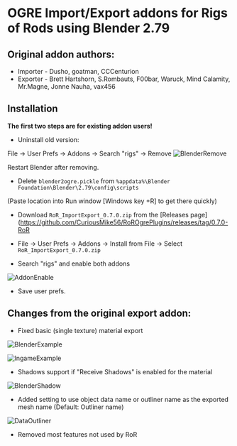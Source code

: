 # OGRE Import/Export addons for Rigs of Rods using Blender 2.79

## Original addon authors:
- Importer - Dusho, goatman, CCCenturion
- Exporter - Brett Hartshorn, S.Rombauts, F00bar, Waruck, Mind Calamity, Mr.Magne, Jonne Nauha, vax456

## Installation 

**The first two steps are for existing addon users!**

- Uninstall old version:

File -> User Prefs -> Addons -> Search "rigs" -> Remove 
![BlenderRemove](https://i.imgur.com/pUMWEDV.png)

Restart Blender after removing.

- Delete `blender2ogre.pickle` from `%appdata%\Blender Foundation\Blender\2.79\config\scripts`

(Paste location into Run window [Windows key +R] to get there quickly)

- Download `RoR_ImportExport_0.7.0.zip` from the [Releases page](https://github.com/CuriousMike56/RoROgrePlugins/releases/tag/0.7.0-RoR

- File -> User Prefs -> Addons -> Install from File -> Select `RoR_ImportExport_0.7.0.zip`

- Search "rigs" and enable both addons 

![AddonEnable](https://i.imgur.com/S6ELqrT.png)

- Save user prefs.



## Changes from the original export addon:

- Fixed basic (single texture) material export 

![BlenderExample](https://i.imgur.com/0xVCjsK.png)

![IngameExample](https://i.imgur.com/Ei3QFUu.png)

- Shadows support if "Receive Shadows" is enabled for the material

![BlenderShadow](https://i.imgur.com/jmQPxzl.png)

- Added setting to use object data name or outliner name as the exported mesh name 
(Default: Outliner name) 

![DataOutliner](https://i.imgur.com/i0bPvoV.png)

- Removed most features not used by RoR 


